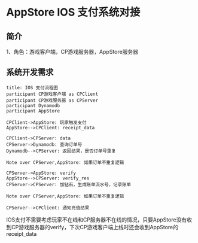 # AppStore IOS 支付系统对接

## 简介

1、角色：游戏客户端，CP游戏服务器，AppStore服务器

## 系统开发需求

```sequence
title: IOS 支付流程图
participant CP游戏客户端 as CPClient
participant CP游戏服务器 as CPServer
participant Dynamodb
participant AppStore

CPClient->AppStore: 玩家触发支付
AppStore-->CPClient: receipt_data

CPClient->CPServer: data
CPServer->Dynamodb: 查询订单号
Dynamodb-->CPServer: 返回结果，是否订单号重复

Note over CPServer,AppStore: 如果订单不重复逻辑

CPServer->AppStore: verify
AppStore-->CPServer: verify_res
CPServer->CPServer: 加钻石，生成账单流水号，记录账单

Note over CPServer,AppStore: 如果订单不重复逻辑

CPServer-->CPClient: 通知充值结果
```

IOS支付不需要考虑玩家不在线和CP服务器不在线的情况，只要AppStore没有收到CP游戏服务器的verify，下次CP游戏客户端上线时还会收到AppStore的receipt_data

